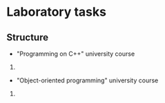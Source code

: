 # Laboratory tasks

## Structure
* "Programming on C++" university course 
1. 

* "Object-oriented programming" university course
1. 
